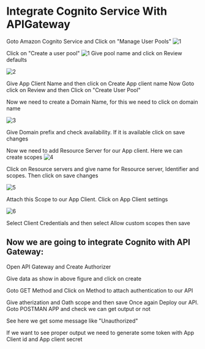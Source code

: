 # Integrate Cognito Service With APIGateway

Goto Amazon Cognito Service and Click on "Manage User Pools"
![1](https://user-images.githubusercontent.com/63221837/83547236-8a3c5380-a51f-11ea-8f83-7028a2c0f249.png)

Click on "Create a user pool"
![1](https://user-images.githubusercontent.com/63221837/83595598-20a06180-a580-11ea-8f9d-f22fd4ff48b5.png)
Give pool name and click on Review defaults

![2](https://user-images.githubusercontent.com/63221837/83595602-226a2500-a580-11ea-973d-c04f49761576.png)

Give App Client Name and then click on Create App client name
Now Goto click on Review and then Click on "Create User Pool"

Now we need to create a Domain Name, for this we need to click on domain name

![3](https://user-images.githubusercontent.com/63221837/83595604-226a2500-a580-11ea-9db4-47f5d04a5d29.png)

Give Domain prefix and check availability. If it is available click on save changes

Now we need to add Resource Server for our App client. Here we can create scopes
![4](https://user-images.githubusercontent.com/63221837/83595605-2302bb80-a580-11ea-99f6-1f298d52d200.png)

Click on Resource servers and give name for Resource server, Identifier and scopes. Then click on save changes

![5](https://user-images.githubusercontent.com/63221837/83595607-239b5200-a580-11ea-9815-282a62b19d7e.png)

Attach this Scope to our App Client. Click on App Client settings

![6](https://user-images.githubusercontent.com/63221837/83595608-2433e880-a580-11ea-8d6f-71fe0a8133a4.png)

Select Client Credentials and then select Allow custom scopes then save

Now we are going to integrate Cognito with API Gateway:
---------------
Open API Gateway and Create Authorizer



Give data as show in above figure and click on create 



Goto GET Method and Click on Method to attach authentication to our API




Give atherization and Oath scope and then save
Once again Deploy our API.
Goto POSTMAN APP and check we can get output or not


See here we get some message like "Unauthorized"

If we want to see proper output we need to generate some token with App Client id and App client secret
